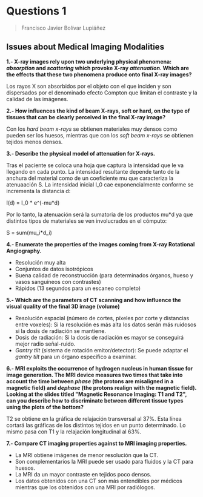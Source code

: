 # Questions 1

> Francisco Javier Bolívar Lupiáñez

## Issues about Medical Imaging Modalities

**1.- X-ray images rely upon two underlying physical phenomena: *absorption* and *scattering* which provoke X-ray *attenuation*. Which are the effects that these two phenomena produce onto final X-ray images?**

Los rayos X son absorbidos por el objeto con el que inciden y son dispersados por el denominado efecto Compton que limitan el contraste y la calidad de las imágenes.

**2.- How influences the kind of beam X-rays, soft or hard, on the type of tissues that can be clearly perceived in the final X-ray image?**

Con los *hard beam x-rays* se obtienen materiales muy densos como pueden ser los huesos, mientras que con los *soft beam x-rays* se obtienen tejidos menos densos.

**3.- Describe the physical model of attenuation for X-rays.**

Tras el paciente se coloca una hoja que captura la intensidad que le va llegando en cada punto. La intensidad resultante depende tanto de la anchura del material como de un coeficiente mu que caracteriza la atenuaación S. La intensidad inicial I_0 cae exponencialmente conforme se incrementa la distancia d:

I(d) = I_0 * e^(-mu*d)

Por lo tanto, la atenuación será la sumatoria de los productos mu*d ya que distintos tipos de materiales se ven involucrados en el cómputo:

S = sum(mu_i*d_i)

**4.- Enumerate the properties of the images coming from X-ray Rotational Angiography.**

- Resolución muy alta
- Conjuntos de datos isotrópicos
- Buena calidad de reconstrucción (para determinados órganos, hueso y vasos sanguíneos con contrastes)
- Rápidos (13 segundos para un escaneo completo)

**5.- Which are the parameters of CT scanning and how influence the visual quality of the final 3D image (volume)**

- Resolución espacial (número de cortes, píxeles por corte y distancias entre voxeles): Si la resolución es más alta los datos serán más ruidosos si la dosis de radiación se mantiene.
- Dosis de radiación: Si la dosis de radiación es mayor se conseguirá mejor radio señal-ruido.
- *Gantry tilt* (sistema de rotación emitor/detector): Se puede adaptar el *gantry tilt* para un órgano específico a examinar.

**6.- MRI exploits the occurrence of hydrogen nucleus in human tissue for image generation. The MRI device measures two times that take into account the time between *phase* (the protons are misaligned in a magnetic field) and *dephase* (the protons realign with the magnetic field). Looking at the slides titled "Magnetic Resonance Imaging: T1 and T2", can you describe how to discriminate between different tissue types using the plots of the bottom?**

T2 se obtiene en la gráfica de relajación transversal al 37%. Esta línea cortará las gráficas de los distintos tejidos en un punto determinado. Lo mismo pasa con T1 y la relajación longitudinal al 63%.

**7.- Compare CT imaging properties against to MRI imaging properties.**

- La MRI obtiene imágenes de menor resolución que la CT.
- Son complementarios la MRI puede ser usado para fluidos y la CT para huesos.
- La MRI da un mayor contraste en tejidos poco densos.
- Los datos obtenidos con una CT son más entendibles por médicos mientras que los obtenidos con una MRI por radiólogos.
